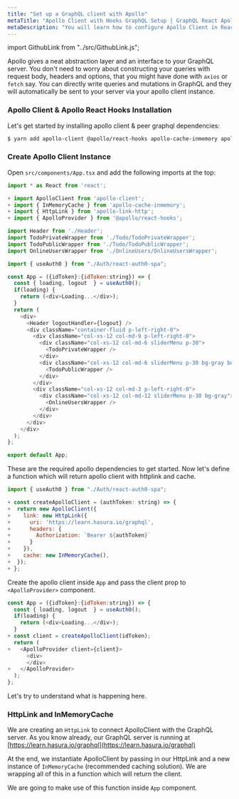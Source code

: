 ```yaml
---
title: "Set up a GraphQL client with Apollo"
metaTitle: "Apollo Client with Hooks GraphQL Setup | GraphQL React Apollo Typescript Tutorial"
metaDescription: "You will learn how to configure Apollo Client in React by installing dependencies like @apollo/react-hooks, apollo-client, apollo-link-http, apollo-cache-inmemory"
---
```


import GithubLink from "../src/GithubLink.js";

Apollo gives a neat abstraction layer and an interface to your GraphQL server. You don't need to worry about constructing your queries with request body, headers and options, that you might have done with `axios` or `fetch` say. You can directly write queries and mutations in GraphQL and they will automatically be sent to your server via your apollo client instance.

### Apollo Client & Apollo React Hooks Installation
Let's get started by installing apollo client & peer graphql dependencies:

```bash
$ yarn add apollo-client @apollo/react-hooks apollo-cache-inmemory apollo-link-http graphql graphql-tag
```

### Create Apollo Client Instance
Open `src/components/App.tsx` and add the following imports at the top:

<GithubLink link="https://github.com/hasura/graphql-engine/blob/master/community/learn/graphql-tutorials/tutorials/typescript-react-apollo/app-final/src/components/App.tsx" text="src/components/App.tsx" />

```javascript
import * as React from 'react';

+ import ApolloClient from 'apollo-client';
+ import { InMemoryCache } from 'apollo-cache-inmemory';
+ import { HttpLink } from 'apollo-link-http';
+ import { ApolloProvider } from '@apollo/react-hooks';

import Header from './Header';
import TodoPrivateWrapper from './Todo/TodoPrivateWrapper';
import TodoPublicWrapper from './Todo/TodoPublicWrapper';
import OnlineUsersWrapper from './OnlineUsers/OnlineUsersWrapper';

import { useAuth0 } from "./Auth/react-auth0-spa";

const App = ({idToken}:{idToken:string}) => {
  const { loading, logout  } = useAuth0();
  if(loading) {
    return (<div>Loading...</div>);
  }
  return (
    <div>
      <Header logoutHandler={logout} />
      <div className="container-fluid p-left-right-0">
        <div className="col-xs-12 col-md-9 p-left-right-0">
          <div className="col-xs-12 col-md-6 sliderMenu p-30">
            <TodoPrivateWrapper />
          </div>
          <div className="col-xs-12 col-md-6 sliderMenu p-30 bg-gray border-right">
            <TodoPublicWrapper />
          </div>
        </div>
        <div className="col-xs-12 col-md-3 p-left-right-0">
          <div className="col-xs-12 col-md-12 sliderMenu p-30 bg-gray">
            <OnlineUsersWrapper />
          </div>
        </div>
      </div>
    </div>
  );
};

export default App;
```

These are the required apollo dependencies to get started. Now let's define a function which will return apollo client with httplink and cache.

```javascript
import { useAuth0 } from "./Auth/react-auth0-spa";

+ const createApolloClient = (authToken: string) => {
+  return new ApolloClient({
+    link: new HttpLink({
+      uri: 'https://learn.hasura.io/graphql',
+      headers: {
+        Authorization: `Bearer ${authToken}`
+      }
+    }),
+    cache: new InMemoryCache(),
+  });
+ };
```
Create the apollo client inside `App` and pass the client prop to `<ApolloProvider>` component.

```javascript
const App = ({idToken}:{idToken:string}) => {
  const { loading, logout  } = useAuth0();
  if(loading) {
    return (<div>Loading...</div>);
  }
+ const client = createApolloClient(idToken);
  return (
+   <ApolloProvider client={client}>
      <div>
      </div>
+   </ApolloProvider>
  );
};
```

Let's try to understand what is happening here. 

### HttpLink and InMemoryCache
We are creating an `HttpLink` to connect ApolloClient with the GraphQL server. As you know already, our GraphQL server is running at [https://learn.hasura.io/graphql](https://learn.hasura.io/graphql)

At the end, we instantiate ApolloClient by passing in our HttpLink and a new instance of `InMemoryCache` (recommended caching solution). We are wrapping all of this in a function which will return the client.

We are going to make use of this function inside `App` component.
